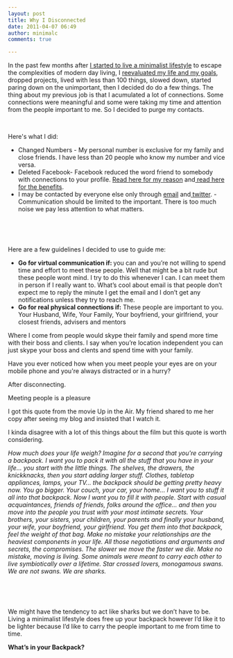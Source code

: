 ```yaml
---
layout: post
title: Why I Disconnected
date: 2011-04-07 06:49
author: minimalc
comments: true

---
```

In the past few months after <a href="http://minimalchanges.com/my-minimal-changes-to-a-minimalist-lifestyle/">I started to live a minimalist lifestyle</a> to escape the complexities of modern day living, I <a href="http://minimalchanges.com/minimal-changes-to-achieving-what-matters-most/">reevaluated my life and my goals</a>, dropped projects, lived with less than 100 things, slowed down, started paring down on the unimportant, then I decided  do do a few things. The thing about my previous job is that I acumulated a lot of connections. Some connections were meaningful and some were taking my time and attention from the people important to me. So I decided to purge my contacts.

&nbsp;

Here's what I did:
<ul>
	<li>Changed Numbers - My personal number is exclusive for my family and close friends. I have less than 20 people who know my number and vice versa.</li>
	<li>Deleted Facebook- Facebook reduced the word friend to somebody with connections to your profile. <a href="http://minimalchanges.com/why-i-chose-to-live-without-facebook/">Read here for my reason</a> and<a href="http://minimalchanges.com/life-after-facebook/"> read here for the benefits</a>.</li>
	<li>I may be contacted by everyone else only through <a href="http://minimalchanges.com/contact/">email</a> and<a href="http://twitter.com/kevinolega"> twitter</a>. - Communication should be limited to the important. There is too much noise we pay less attention to what matters.</li>
</ul>
&nbsp;

&nbsp;

Here are a few guidelines I decided to use to guide me:
<ul>
	<li><strong>Go for virtual communication if: </strong>you can and you’re not willing to spend time and effort to meet these people. Well that might be a bit rude but these people wont mind. I try to do this whenever I can. I can meet them in person if I really want to. What’s cool about email is that people don’t expect me to reply the minute I get the email and I don’t get any notifications unless they try to reach me.</li>
	<li><strong>Go for real physical connections if:</strong> These people are important to you. Your Husband, Wife, Your Family, Your boyfriend, your girlfriend, your closest friends, advisers and mentors</li>
</ul>
Where I come from people would skype their family and spend more time with their boss and clients. I say when you’re location independent you can just skype your boss and clents and spend time with your family.

Have you ever noticed how when you meet people your eyes are on your mobile phone and you're always distracted or in a hurry?

After disconnecting.

Meeting people is a pleasure

I got this quote from the movie Up in the Air. My friend shared to me her copy after seeing my blog and insisted that I watch it.

I kinda disagree with a lot of this things about the film but this quote is worth considering.

<em>How much does your life weigh? Imagine for a second that you're carrying a backpack. I want you to pack it with all the stuff that you have in your life... you start with the little things. The shelves, the drawers, the knickknacks, then you start adding larger stuff. Clothes, tabletop appliances, lamps, your TV... the backpack should be getting pretty heavy now. You go bigger. Your couch, your car, your home... I want you to stuff it all into that backpack. Now I want you to fill it with people. Start with casual acquaintances, friends of friends, folks around the office... and then you move into the people you trust with your most intimate secrets. Your brothers, your sisters, your children, your parents and finally your husband, your wife, your boyfriend, your girlfriend. You get them into that backpack, feel the weight of that bag. Make no mistake your relationships are the heaviest components in your life. All those negotiations and arguments and secrets, the compromises. The slower we move the faster we die. Make no mistake, moving is living. Some animals were meant to carry each other to live symbiotically over a lifetime. Star crossed lovers, monogamous swans. We are not swans. We are sharks.</em>

&nbsp;

&nbsp;

We might have the tendency to act like sharks but we don’t have to be. Living a minimalist lifestyle does free up your backpack however I’d like it to be lighter because I’d like to carry the people important to me from time to time.

<strong>What’s in your Backpack?</strong>

&nbsp;

&nbsp;
